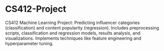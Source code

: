# CS412-Project
CS412 Machine Learning Project: Predicting influencer categories (classification) and content popularity (regression). Includes preprocessing scripts, classification and regression models, results analysis, and visualizations. Implements techniques like feature engineering and hyperparameter tuning.
